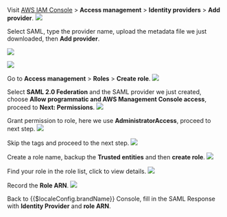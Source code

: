 <IntegrationDetailCard title="Create Identity Provider in AWS">

Visit [AWS IAM Console](https://console.aws.amazon.com/iam/home#/home) > **Access management** > **Identity providers** > **Add provider**.
![](~@imagesEnUs/integration/aws/2-1.png)

Select SAML, type the provider name, upload the metadata file we just downloaded, then **Add provider**.

![](~@imagesEnUs/integration/aws/2-2.png)

![](~@imagesEnUs/integration/aws/2-3.png)

</IntegrationDetailCard>

<IntegrationDetailCard title="Create Role in AWS">

Go to **Access management** > **Roles** > **Create role**.
![](~@imagesEnUs/integration/aws/2-4.png)

Select **SAML 2.0 Federation** and the SAML provider we just created, choose **Allow programmatic and AWS Management Console access**, proceed to **Next: Permissions**.
![](~@imagesEnUs/integration/aws/2-5.png)

Grant permission to role, here we use **AdministratorAccess**, proceed to next step.
![](~@imagesEnUs/integration/aws/2-6.png)

Skip the tags and proceed to the next step.
![](~@imagesEnUs/integration/aws/2-7.png)

Create a role name, backup the **Trusted entities** and then **create role**.
![](~@imagesEnUs/integration/aws/2-8.png)

Find your role in the role list, click to view details.
![](~@imagesEnUs/integration/aws/2-9.png)

Record the **Role ARN**.
![](~@imagesEnUs/integration/aws/2-10.png)

Back to {{$localeConfig.brandName}} Console, fill in the SAML Response with **Identity Provider** and **role ARN**.

</IntegrationDetailCard>
